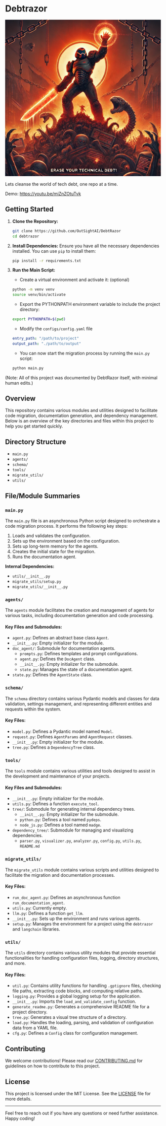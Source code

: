 # Debtrazor

![alt text](./debtrazor/assets/debtrazor.webp)

Lets cleanse the world of tech debt, one repo at a time.

Demo: https://youtu.be/miZnZOtuTvk

## Getting Started

1. **Clone the Repository:**
   ```bash
   git clone https://github.com/OutSightAI/DebtRazor
   cd debtrazor
   ```

2. **Install Dependencies:**
   Ensure you have all the necessary dependencies installed. You can use `pip` to install them:
   ```bash
   pip install -r requirements.txt
   ```

3. **Run the Main Script:**
   - Create a virtual environment and activate it: (optional)
   ```bash
   python -m venv venv
   source venv/bin/activate
   ```

   - Export the PYTHONPATH environment variable to include the project directory:
   ```bash
   export PYTHONPATH=$(pwd)
   ```

   - Modify the `configs/config.yaml` file 
   ```yaml
   entry_path: "/path/to/project"
   output_path: "./path/to/output"
   ```

   - You can now start the migration process by running the `main.py` script:
   ```bash
   python main.py
   ```

(Note: All of this project was documented by DebtRazor itself, with minimal human edits.)

## Overview
This repository contains various modules and utilities designed to facilitate code migration, documentation generation, and dependency management. Below is an overview of the key directories and files within this project to help you get started quickly.

## Directory Structure

- `main.py`
- `agents/`
- `schema/`
- `tools/`
- `migrate_utils/`
- `utils/`

## File/Module Summaries

### `main.py`
The `main.py` file is an asynchronous Python script designed to orchestrate a code migration process. It performs the following key steps:
1. Loads and validates the configuration.
2. Sets up the environment based on the configuration.
3. Sets up long-term memory for the agents.
4. Creates the initial state for the migration.
5. Runs the documentation agent.

**Internal Dependencies:** 
- `utils/__init__.py`
- `migrate_utils/setup.py`
- `migrate_utils/__init__.py`

### `agents/`
The `agents` module facilitates the creation and management of agents for various tasks, including documentation generation and code processing.

#### Key Files and Submodules:
- `agent.py`: Defines an abstract base class `Agent`.
- `__init__.py`: Empty initializer for the module.
- `doc_agent/`: Submodule for documentation agents.
  - `prompts.py`: Defines templates and prompt configurations.
  - `agent.py`: Defines the `DocAgent` class.
  - `__init__.py`: Empty initializer for the submodule.
  - `state.py`: Manages the state of a documentation agent.
- `state.py`: Defines the `AgentState` class.

### `schema/`
The `schema` directory contains various Pydantic models and classes for data validation, settings management, and representing different entities and requests within the system.

#### Key Files:
- `model.py`: Defines a Pydantic model named `Model`.
- `request.py`: Defines `AgentParams` and `AgentRequest` classes.
- `__init__.py`: Empty initializer for the module.
- `tree.py`: Defines a `DependencyTree` class.

### `tools/`
The `tools` module contains various utilities and tools designed to assist in the development and maintenance of your projects.

#### Key Files and Submodules:
- `__init__.py`: Empty initializer for the module.
- `utils.py`: Defines a function `execute_tool`.
- `tree/`: Submodule for generating internal dependency trees.
  - `__init__.py`: Empty initializer for the submodule.
  - `python.py`: Defines a tool named `pydeps`.
  - `node_js.py`: Defines a tool named `madge`.
- `dependency_tree/`: Submodule for managing and visualizing dependencies.
  - `parser.py`, `visualizer.py`, `analyzer.py`, `config.py`, `utils.py`, `README.md`

### `migrate_utils/`
The `migrate_utils` module contains various scripts and utilities designed to facilitate the migration and documentation processes.

#### Key Files:
- `run_doc_agent.py`: Defines an asynchronous function `run_documentation_agent`.
- `utils.py`: Currently empty.
- `llm.py`: Defines a function `get_llm`.
- `__init__.py`: Sets up the environment and runs various agents.
- `setup.py`: Manages the environment for a project using the `debtrazor` and `langchain` libraries.

### `utils/`
The `utils` directory contains various utility modules that provide essential functionalities for handling configuration files, logging, directory structures, and more.

#### Key Files:
- `util.py`: Contains utility functions for handling `.gptignore` files, checking file paths, extracting code blocks, and computing relative paths.
- `logging.py`: Provides a global logging setup for the application.
- `__init__.py`: Imports the `load_and_validate_config` function.
- `generate_readme.py`: Generates a comprehensive README file for a project directory.
- `tree.py`: Generates a visual tree structure of a directory.
- `load.py`: Handles the loading, parsing, and validation of configuration data from a YAML file.
- `cfg.py`: Defines a `Config` class for configuration management.

## Contributing

We welcome contributions! Please read our [CONTRIBUTING.md](CONTRIBUTING.md) for guidelines on how to contribute to this project.

## License

This project is licensed under the MIT License. See the [LICENSE](LICENSE) file for more details.

---

Feel free to reach out if you have any questions or need further assistance. Happy coding!